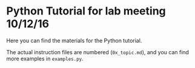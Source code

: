# Python Tutorial for lab meeting 10/12/16

Here you can find the materials for the Python tutorial.

The actual instruction files are numbered (`0x_topic.md`), and you can find more examples in `examples.py`.
